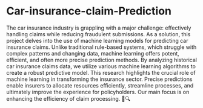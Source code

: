 # Car-insurance-claim-Prediction
<p>The car insurance industry is grappling with a major challenge: effectively handling claims while reducing fraudulent submissions. As a solution, this project delves into the use of machine learning models for predicting car insurance claims. Unlike traditional rule-based systems, which struggle with complex patterns and changing data, machine learning offers potent, efficient, and often more precise prediction methods. By analyzing historical car insurance claims data, we utilize various machine learning algorithms to create a robust predictive model. This research highlights the crucial role of machine learning in transforming the insurance sector. Precise predictions enable insurers to allocate resources efficiently, streamline processes, and ultimately improve the experience for policyholders. Our main focus is on enhancing the efficiency of claim processing. 🚗🔍
</p>
